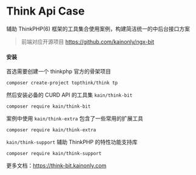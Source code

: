 # Think Api Case

辅助 ThinkPHP(6) 框架的工具集合使用案例，构建简洁统一的中后台接口方案

> 前端对应开源项目 https://github.com/kainonly/ngx-bit

#### 安装

首选需要创建一个 thinkphp 官方的骨架项目

```shell script
composer create-project topthink/think tp
```

然后安装必备的 CURD API 的工具集 `kain/think-bit`

```shell script
composer require kain/think-bit
```

案例中使用 `kain/think-extra` 包含了一些常用的扩展工具

```shell script
composer require kain/think-extra
```

`kain/think-support` 辅助 ThinkPHP 的特性功能支持库

```shell script
composer require kain/think-support
```

更多文档：https://think-bit.kainonly.com
